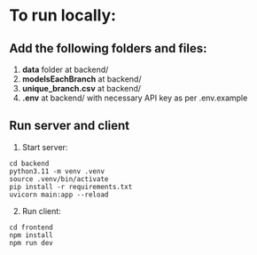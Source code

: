 # To run locally:

## Add the following folders and files:
1. **data** folder at backend/
2. **modelsEachBranch** at backend/
3. **unique_branch.csv** at backend/
4. **.env** at backend/ with necessary API key as per .env.example

## Run server and client

1. Start server:
```
cd backend
python3.11 -m venv .venv
source .venv/bin/activate
pip install -r requirements.txt
uvicorn main:app --reload
```

2. Run client:
```
cd frontend
npm install
npm run dev
```
